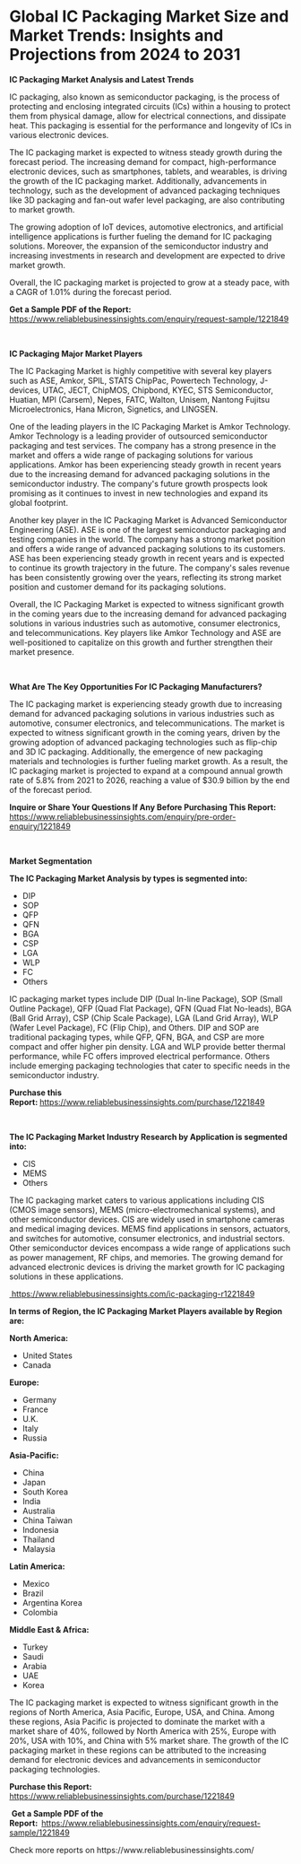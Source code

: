<p><h1>Global IC Packaging Market Size and Market Trends: Insights and Projections from 2024 to 2031</h1></p><p><strong>IC Packaging Market Analysis and Latest Trends</strong></p>
<p><p>IC packaging, also known as semiconductor packaging, is the process of protecting and enclosing integrated circuits (ICs) within a housing to protect them from physical damage, allow for electrical connections, and dissipate heat. This packaging is essential for the performance and longevity of ICs in various electronic devices.</p><p>The IC packaging market is expected to witness steady growth during the forecast period. The increasing demand for compact, high-performance electronic devices, such as smartphones, tablets, and wearables, is driving the growth of the IC packaging market. Additionally, advancements in technology, such as the development of advanced packaging techniques like 3D packaging and fan-out wafer level packaging, are also contributing to market growth.</p><p>The growing adoption of IoT devices, automotive electronics, and artificial intelligence applications is further fueling the demand for IC packaging solutions. Moreover, the expansion of the semiconductor industry and increasing investments in research and development are expected to drive market growth.</p><p>Overall, the IC packaging market is projected to grow at a steady pace, with a CAGR of 1.01% during the forecast period.</p></p>
<p><strong>Get a Sample PDF of the Report:&nbsp;</strong> <a href="https://www.reliablebusinessinsights.com/enquiry/request-sample/1221849">https://www.reliablebusinessinsights.com/enquiry/request-sample/1221849</a></p>
<p>&nbsp;</p>
<p><strong>IC Packaging Major Market Players</strong></p>
<p><p>The IC Packaging Market is highly competitive with several key players such as ASE, Amkor, SPIL, STATS ChipPac, Powertech Technology, J-devices, UTAC, JECT, ChipMOS, Chipbond, KYEC, STS Semiconductor, Huatian, MPl (Carsem), Nepes, FATC, Walton, Unisem, Nantong Fujitsu Microelectronics, Hana Micron, Signetics, and LINGSEN.</p><p>One of the leading players in the IC Packaging Market is Amkor Technology. Amkor Technology is a leading provider of outsourced semiconductor packaging and test services. The company has a strong presence in the market and offers a wide range of packaging solutions for various applications. Amkor has been experiencing steady growth in recent years due to the increasing demand for advanced packaging solutions in the semiconductor industry. The company's future growth prospects look promising as it continues to invest in new technologies and expand its global footprint.</p><p>Another key player in the IC Packaging Market is Advanced Semiconductor Engineering (ASE). ASE is one of the largest semiconductor packaging and testing companies in the world. The company has a strong market position and offers a wide range of advanced packaging solutions to its customers. ASE has been experiencing steady growth in recent years and is expected to continue its growth trajectory in the future. The company's sales revenue has been consistently growing over the years, reflecting its strong market position and customer demand for its packaging solutions.</p><p>Overall, the IC Packaging Market is expected to witness significant growth in the coming years due to the increasing demand for advanced packaging solutions in various industries such as automotive, consumer electronics, and telecommunications. Key players like Amkor Technology and ASE are well-positioned to capitalize on this growth and further strengthen their market presence.</p></p>
<p>&nbsp;</p>
<p><strong>What Are The Key Opportunities For IC Packaging Manufacturers?</strong></p>
<p><p>The IC packaging market is experiencing steady growth due to increasing demand for advanced packaging solutions in various industries such as automotive, consumer electronics, and telecommunications. The market is expected to witness significant growth in the coming years, driven by the growing adoption of advanced packaging technologies such as flip-chip and 3D IC packaging. Additionally, the emergence of new packaging materials and technologies is further fueling market growth. As a result, the IC packaging market is projected to expand at a compound annual growth rate of 5.8% from 2021 to 2026, reaching a value of $30.9 billion by the end of the forecast period.</p></p>
<p><strong>Inquire or Share Your Questions If Any Before Purchasing This Report:</strong> <a href="https://www.reliablebusinessinsights.com/enquiry/pre-order-enquiry/1221849">https://www.reliablebusinessinsights.com/enquiry/pre-order-enquiry/1221849</a></p>
<p>&nbsp;</p>
<p><strong>Market Segmentation</strong></p>
<p><strong>The IC Packaging Market Analysis by types is segmented into:</strong></p>
<p><ul><li>DIP</li><li>SOP</li><li>QFP</li><li>QFN</li><li>BGA</li><li>CSP</li><li>LGA</li><li>WLP</li><li>FC</li><li>Others</li></ul></p>
<p><p>IC packaging market types include DIP (Dual In-line Package), SOP (Small Outline Package), QFP (Quad Flat Package), QFN (Quad Flat No-leads), BGA (Ball Grid Array), CSP (Chip Scale Package), LGA (Land Grid Array), WLP (Wafer Level Package), FC (Flip Chip), and Others. DIP and SOP are traditional packaging types, while QFP, QFN, BGA, and CSP are more compact and offer higher pin density. LGA and WLP provide better thermal performance, while FC offers improved electrical performance. Others include emerging packaging technologies that cater to specific needs in the semiconductor industry.</p></p>
<p><strong>Purchase this Report:&nbsp;</strong><a href="https://www.reliablebusinessinsights.com/purchase/1221849">https://www.reliablebusinessinsights.com/purchase/1221849</a></p>
<p>&nbsp;</p>
<p><strong>The IC Packaging Market Industry Research by Application is segmented into:</strong></p>
<p><ul><li>CIS</li><li>MEMS</li><li>Others</li></ul></p>
<p><p>The IC packaging market caters to various applications including CIS (CMOS image sensors), MEMS (micro-electromechanical systems), and other semiconductor devices. CIS are widely used in smartphone cameras and medical imaging devices. MEMS find applications in sensors, actuators, and switches for automotive, consumer electronics, and industrial sectors. Other semiconductor devices encompass a wide range of applications such as power management, RF chips, and memories. The growing demand for advanced electronic devices is driving the market growth for IC packaging solutions in these applications.</p></p>
<p><a href="https://www.reliablebusinessinsights.com/ic-packaging-r1221849">&nbsp;https://www.reliablebusinessinsights.com/ic-packaging-r1221849</a></p>
<p><strong>In terms of Region, the IC Packaging Market Players available by Region are:</strong></p>
<p>
    <p> <strong> North America: </strong>
        <ul>
            <li>United States</li>
            <li>Canada</li>
        </ul>
        </p> 
    <p> <strong> Europe: </strong>
        <ul>
            <li>Germany</li>
            <li>France</li>
            <li>U.K.</li>
            <li>Italy</li>
            <li>Russia</li>
        </ul>
        </p> 
    <p> <strong> Asia-Pacific: </strong>
        <ul>
            <li>China</li>
            <li>Japan</li>
            <li>South Korea</li>
            <li>India</li>
            <li>Australia</li>
            <li>China Taiwan</li>
            <li>Indonesia</li>
            <li>Thailand</li>
            <li>Malaysia</li>
        </ul>
        </p> 
    <p> <strong> Latin America: </strong>
        <ul>
            <li>Mexico</li>
            <li>Brazil</li>
            <li>Argentina Korea</li>
            <li>Colombia</li>
        </ul>
        </p> 
    <p> <strong> Middle East & Africa: </strong>
        <ul>
            <li>Turkey</li>
            <li>Saudi</li>
            <li>Arabia</li>
            <li>UAE</li>
            <li>Korea</li>
        </ul>
    </p>
    </p>
<p><p>The IC packaging market is expected to witness significant growth in the regions of North America, Asia Pacific, Europe, USA, and China. Among these regions, Asia Pacific is projected to dominate the market with a market share of 40%, followed by North America with 25%, Europe with 20%, USA with 10%, and China with 5% market share. The growth of the IC packaging market in these regions can be attributed to the increasing demand for electronic devices and advancements in semiconductor packaging technologies.</p></p>
<p><strong>Purchase this Report: </strong><a href="https://www.reliablebusinessinsights.com/purchase/1221849">https://www.reliablebusinessinsights.com/purchase/1221849</a></p>
<p>&nbsp;<strong>Get a Sample PDF of the Report:&nbsp;&nbsp;</strong><a href="https://www.reliablebusinessinsights.com/enquiry/request-sample/1221849">https://www.reliablebusinessinsights.com/enquiry/request-sample/1221849</a></p>
<p><strong></strong></p>
<p>Check more reports on https://www.reliablebusinessinsights.com/</p>